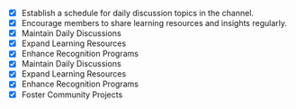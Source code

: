 - [x] Establish a schedule for daily discussion topics in the channel.
- [x] Encourage members to share learning resources and insights regularly.
- [x] Maintain Daily Discussions
- [x] Expand Learning Resources
- [x] Enhance Recognition Programs
- [x] Maintain Daily Discussions
- [x] Expand Learning Resources
- [x] Enhance Recognition Programs
- [x] Foster Community Projects